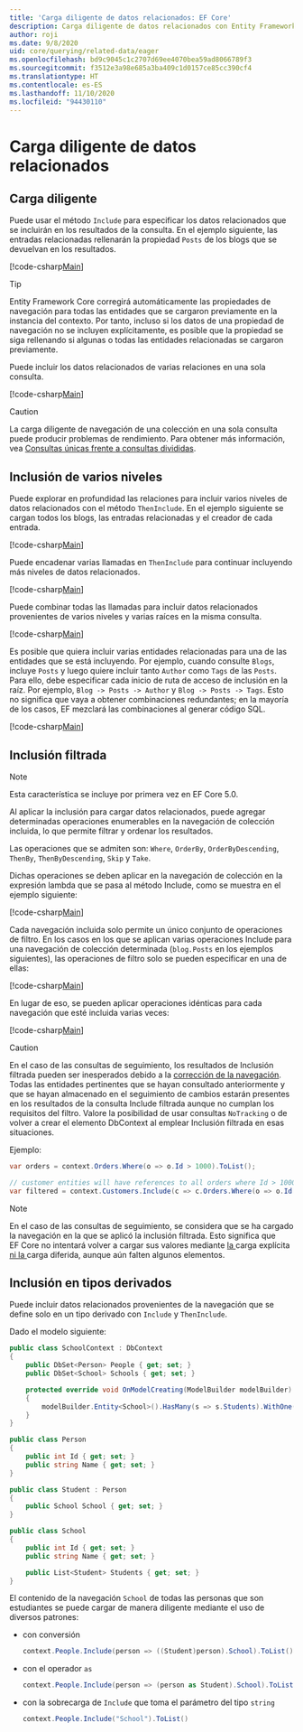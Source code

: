 ```yaml
---
title: 'Carga diligente de datos relacionados: EF Core'
description: Carga diligente de datos relacionados con Entity Framework Core
author: roji
ms.date: 9/8/2020
uid: core/querying/related-data/eager
ms.openlocfilehash: bd9c9045c1c2707d69ee4070bea59ad8066789f3
ms.sourcegitcommit: f3512e3a98e685a3ba409c1d0157ce85cc390cf4
ms.translationtype: HT
ms.contentlocale: es-ES
ms.lasthandoff: 11/10/2020
ms.locfileid: "94430110"
---
```

# <a name="eager-loading-of-related-data"></a>Carga diligente de datos relacionados

## <a name="eager-loading"></a>Carga diligente

Puede usar el método `Include` para especificar los datos relacionados que se incluirán en los resultados de la consulta. En el ejemplo siguiente, las entradas relacionadas rellenarán la propiedad `Posts` de los blogs que se devuelvan en los resultados.

[!code-csharp[Main](../../../../samples/core/Querying/RelatedData/Program.cs#SingleInclude)]

> [!TIP]
> Entity Framework Core corregirá automáticamente las propiedades de navegación para todas las entidades que se cargaron previamente en la instancia del contexto. Por tanto, incluso si los datos de una propiedad de navegación no se incluyen explícitamente, es posible que la propiedad se siga rellenando si algunas o todas las entidades relacionadas se cargaron previamente.

Puede incluir los datos relacionados de varias relaciones en una sola consulta.

[!code-csharp[Main](../../../../samples/core/Querying/RelatedData/Program.cs#MultipleIncludes)]

> [!CAUTION]
> La carga diligente de navegación de una colección en una sola consulta puede producir problemas de rendimiento. Para obtener más información, vea [Consultas únicas frente a consultas divididas](xref:core/querying/single-split-queries).

## <a name="including-multiple-levels"></a>Inclusión de varios niveles

Puede explorar en profundidad las relaciones para incluir varios niveles de datos relacionados con el método `ThenInclude`. En el ejemplo siguiente se cargan todos los blogs, las entradas relacionadas y el creador de cada entrada.

[!code-csharp[Main](../../../../samples/core/Querying/RelatedData/Program.cs#SingleThenInclude)]

Puede encadenar varias llamadas en `ThenInclude` para continuar incluyendo más niveles de datos relacionados.

[!code-csharp[Main](../../../../samples/core/Querying/RelatedData/Program.cs#MultipleThenIncludes)]

Puede combinar todas las llamadas para incluir datos relacionados provenientes de varios niveles y varias raíces en la misma consulta.

[!code-csharp[Main](../../../../samples/core/Querying/RelatedData/Program.cs#IncludeTree)]

Es posible que quiera incluir varias entidades relacionadas para una de las entidades que se está incluyendo. Por ejemplo, cuando consulte `Blogs`, incluye `Posts` y luego quiere incluir tanto `Author` como `Tags` de las `Posts`. Para ello, debe especificar cada inicio de ruta de acceso de inclusión en la raíz. Por ejemplo, `Blog -> Posts -> Author` y `Blog -> Posts -> Tags`. Esto no significa que vaya a obtener combinaciones redundantes; en la mayoría de los casos, EF mezclará las combinaciones al generar código SQL.

[!code-csharp[Main](../../../../samples/core/Querying/RelatedData/Program.cs#MultipleLeafIncludes)]

## <a name="filtered-include"></a>Inclusión filtrada

> [!NOTE]
> Esta característica se incluye por primera vez en EF Core 5.0.

Al aplicar la inclusión para cargar datos relacionados, puede agregar determinadas operaciones enumerables en la navegación de colección incluida, lo que permite filtrar y ordenar los resultados.

Las operaciones que se admiten son: `Where`, `OrderBy`, `OrderByDescending`, `ThenBy`, `ThenByDescending`, `Skip` y `Take`.

Dichas operaciones se deben aplicar en la navegación de colección en la expresión lambda que se pasa al método Include, como se muestra en el ejemplo siguiente:

[!code-csharp[Main](../../../../samples/core/Querying/RelatedData/Program.cs#FilteredInclude)]

Cada navegación incluida solo permite un único conjunto de operaciones de filtro. En los casos en los que se aplican varias operaciones Include para una navegación de colección determinada (`blog.Posts` en los ejemplos siguientes), las operaciones de filtro solo se pueden especificar en una de ellas:

[!code-csharp[Main](../../../../samples/core/Querying/RelatedData/Program.cs#MultipleLeafIncludesFiltered1)]

En lugar de eso, se pueden aplicar operaciones idénticas para cada navegación que esté incluida varias veces:

[!code-csharp[Main](../../../../samples/core/Querying/RelatedData/Program.cs#MultipleLeafIncludesFiltered2)]

> [!CAUTION]
> En el caso de las consultas de seguimiento, los resultados de Inclusión filtrada pueden ser inesperados debido a la [corrección de la navegación](xref:core/querying/tracking). Todas las entidades pertinentes que se hayan consultado anteriormente y que se hayan almacenado en el seguimiento de cambios estarán presentes en los resultados de la consulta Include filtrada aunque no cumplan los requisitos del filtro. Valore la posibilidad de usar consultas `NoTracking` o de volver a crear el elemento DbContext al emplear Inclusión filtrada en esas situaciones.

Ejemplo:

```csharp
var orders = context.Orders.Where(o => o.Id > 1000).ToList();

// customer entities will have references to all orders where Id > 1000, rather than > 5000
var filtered = context.Customers.Include(c => c.Orders.Where(o => o.Id > 5000)).ToList();
```

> [!NOTE]
> En el caso de las consultas de seguimiento, se considera que se ha cargado la navegación en la que se aplicó la inclusión filtrada. Esto significa que EF Core no intentará volver a cargar sus valores mediante [la ](xref:core/querying/related-data/explicit)carga explícita[ ni la ](xref:core/querying/related-data/lazy)carga diferida, aunque aún falten algunos elementos.

## <a name="include-on-derived-types"></a>Inclusión en tipos derivados

Puede incluir datos relacionados provenientes de la navegación que se define solo en un tipo derivado con `Include` y `ThenInclude`.

Dado el modelo siguiente:

```csharp
public class SchoolContext : DbContext
{
    public DbSet<Person> People { get; set; }
    public DbSet<School> Schools { get; set; }

    protected override void OnModelCreating(ModelBuilder modelBuilder)
    {
        modelBuilder.Entity<School>().HasMany(s => s.Students).WithOne(s => s.School);
    }
}

public class Person
{
    public int Id { get; set; }
    public string Name { get; set; }
}

public class Student : Person
{
    public School School { get; set; }
}

public class School
{
    public int Id { get; set; }
    public string Name { get; set; }

    public List<Student> Students { get; set; }
}
```

El contenido de la navegación `School` de todas las personas que son estudiantes se puede cargar de manera diligente mediante el uso de diversos patrones:

* con conversión

  ```csharp
  context.People.Include(person => ((Student)person).School).ToList()
  ```

* con el operador `as`

  ```csharp
  context.People.Include(person => (person as Student).School).ToList()
  ```

* con la sobrecarga de `Include` que toma el parámetro del tipo `string`

  ```csharp
  context.People.Include("School").ToList()
  ```
